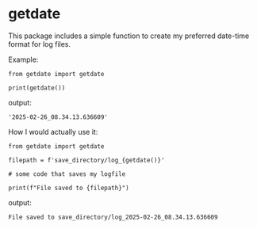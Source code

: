 # getdate

This package includes a simple function to create my preferred date-time format for log files.

Example:

```
from getdate import getdate

print(getdate())
```

output:

```
'2025-02-26_08.34.13.636609'
```

How I would actually use it:

```
from getdate import getdate

filepath = f'save_directory/log_{getdate()}'

# some code that saves my logfile

print(f"File saved to {filepath}")
```

output:

```
File saved to save_directory/log_2025-02-26_08.34.13.636609
```